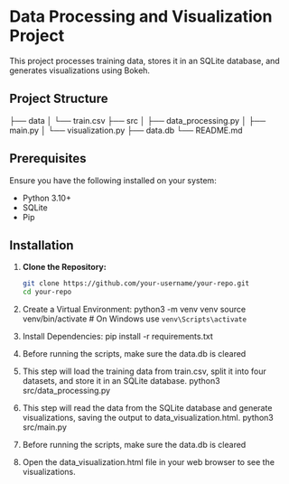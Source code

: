 # Data Processing and Visualization Project

This project processes training data, stores it in an SQLite database, and generates visualizations using Bokeh.

## Project Structure

├── data
│ └── train.csv
├── src
│ ├── data_processing.py
│ ├── main.py
│ └── visualization.py
├── data.db
└── README.md

## Prerequisites

Ensure you have the following installed on your system:

- Python 3.10+
- SQLite
- Pip

## Installation

1. **Clone the Repository:**

   ```sh
   git clone https://github.com/your-username/your-repo.git
   cd your-repo

2. Create a Virtual Environment:
python3 -m venv venv
source venv/bin/activate  # On Windows use `venv\Scripts\activate`

3. Install Dependencies:
pip install -r requirements.txt

4. Before running the scripts, make sure the data.db is cleared

5. This step will load the training data from train.csv, split it into four datasets, and store it in an SQLite database.
python3 src/data_processing.py

6. This step will read the data from the SQLite database and generate visualizations, saving the output to data_visualization.html.
python3 src/main.py

7. Before running the scripts, make sure the data.db is cleared

8. Open the data_visualization.html file in your web browser to see the visualizations.